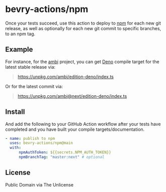 # bevry-actions/npm

Once your tests succeed, use this action to deploy to [npm](https://www.npmjs.com) for each new git release, as well as optionally for each new git commit to specific branches, to an npm tag.

## Example

For instance, for the [ambi](https://github.com/bevry/ambi) project, you can get [Deno](https://deno.land) compile target for the latest stable release via:

> https://unpkg.com/ambi/edition-deno/index.ts

Or for the latest commit via:

> https://unpkg.com/ambi@next/edition-deno/index.ts

## Install

And add the following to your GitHub Action workflow after your tests have completed and you have built your compile targets/documentation.

```yaml
- name: publish to npm
  uses: bevry-actions/npm@main
  with:
      npmAuthToken: ${{secrets.NPM_AUTH_TOKEN}}
      npmBranchTag: "master:next" # optional
```

## License

Public Domain via The Unlicense
